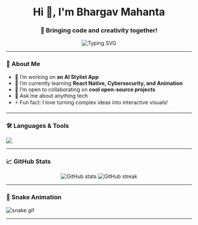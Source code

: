 <h1 align="center">Hi 👋, I'm Bhargav Mahanta</h1>
<h3 align="center">🚀 Bringing code and creativity together!</h3>

<p align="center">
  <img src="https://readme-typing-svg.herokuapp.com?font=Fira+Code&size=24&pause=1000&color=00F7FF&center=true&vCenter=true&width=435&lines=Tech+Enthusiast;Web+%26+App+Developer;Cybersecurity+Explorer;Lifelong+Learner" alt="Typing SVG" />
</p>

---

### 🧠 About Me

- 🔭 I’m working on **an AI Stylist App**  
- 🌱 I’m currently learning **React Native, Cybersecurity, and Animation**  
- 👯 I’m open to collaborating on **cool open-source projects**  
- 💬 Ask me about anything tech  
- ⚡ Fun fact: I love turning complex ideas into interactive visuals!

---

### 🛠️ Languages & Tools

<p align="left">
  <img src="https://skillicons.dev/icons?i=js,ts,nodejs,react,flutter,dart,python,mongodb,firebase,git,html,css,raspberrypi,notion" />
</p>

---

### 📈 GitHub Stats

<p align="center">
  <img src="https://github-readme-stats.vercel.app/api?username=zenexgraze&show_icons=true&theme=radical" alt="GitHub stats" />
  <img src="https://github-readme-streak-stats.herokuapp.com/?user=zenexgraze&theme=radical" alt="GitHub streak" />
</p>

---

### 🐍 Snake Animation

![snake gif](https://raw.githubusercontent.com/zenexgraze/zenexgraze/output/github-snake-dark.svg)

---



